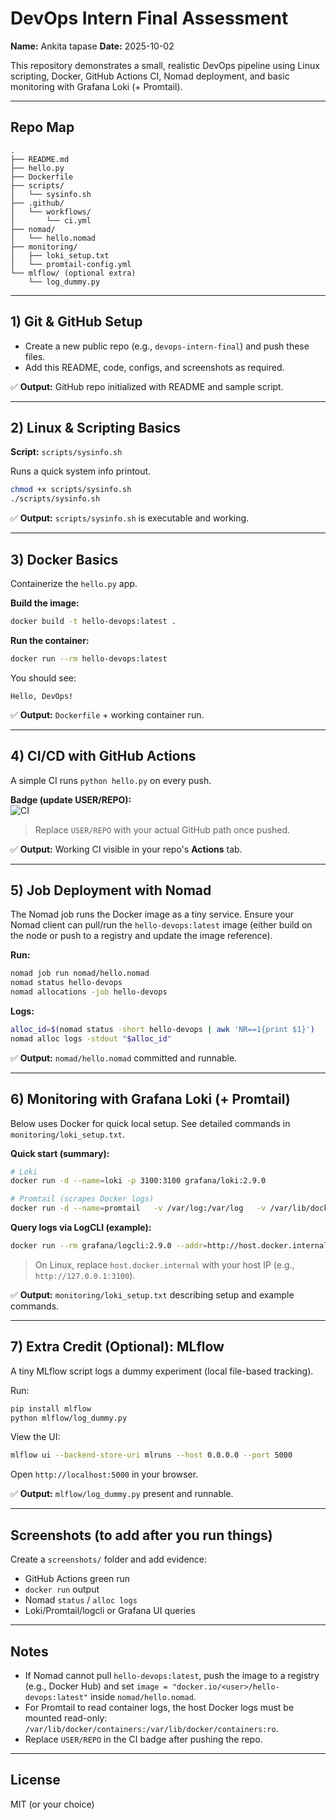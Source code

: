 # DevOps Intern Final Assessment

**Name:** Ankita tapase
**Date:** 2025-10-02

This repository demonstrates a small, realistic DevOps pipeline using Linux scripting, Docker, GitHub Actions CI, Nomad deployment, and basic monitoring with Grafana Loki (+ Promtail).

---

## Repo Map

```
.
├── README.md
├── hello.py
├── Dockerfile
├── scripts/
│   └── sysinfo.sh
├── .github/
│   └── workflows/
│       └── ci.yml
├── nomad/
│   └── hello.nomad
├── monitoring/
│   ├── loki_setup.txt
│   └── promtail-config.yml
└── mlflow/ (optional extra)
    └── log_dummy.py
```

---

## 1) Git & GitHub Setup

- Create a new public repo (e.g., `devops-intern-final`) and push these files.
- Add this README, code, configs, and screenshots as required.

✅ **Output:** GitHub repo initialized with README and sample script.

---

## 2) Linux & Scripting Basics

**Script:** `scripts/sysinfo.sh`

Runs a quick system info printout.

```bash
chmod +x scripts/sysinfo.sh
./scripts/sysinfo.sh
```

✅ **Output:** `scripts/sysinfo.sh` is executable and working.

---

## 3) Docker Basics

Containerize the `hello.py` app.

**Build the image:**

```bash
docker build -t hello-devops:latest .
```

**Run the container:**

```bash
docker run --rm hello-devops:latest
```

You should see:

```
Hello, DevOps!
```

✅ **Output:** `Dockerfile` + working container run.

---

## 4) CI/CD with GitHub Actions

A simple CI runs `python hello.py` on every push.

**Badge (update USER/REPO):**  
![CI](https://github.com/USER/REPO/actions/workflows/ci.yml/badge.svg)

> Replace `USER/REPO` with your actual GitHub path once pushed.

✅ **Output:** Working CI visible in your repo's **Actions** tab.

---

## 5) Job Deployment with Nomad

The Nomad job runs the Docker image as a tiny service. Ensure your Nomad client can pull/run the `hello-devops:latest` image (either build on the node or push to a registry and update the image reference).

**Run:**

```bash
nomad job run nomad/hello.nomad
nomad status hello-devops
nomad allocations -job hello-devops
```

**Logs:**

```bash
alloc_id=$(nomad status -short hello-devops | awk 'NR==1{print $1}')
nomad alloc logs -stdout "$alloc_id"
```

✅ **Output:** `nomad/hello.nomad` committed and runnable.

---

## 6) Monitoring with Grafana Loki (+ Promtail)

Below uses Docker for quick local setup. See detailed commands in `monitoring/loki_setup.txt`.

**Quick start (summary):**

```bash
# Loki
docker run -d --name=loki -p 3100:3100 grafana/loki:2.9.0

# Promtail (scrapes Docker logs)
docker run -d --name=promtail   -v /var/log:/var/log   -v /var/lib/docker/containers:/var/lib/docker/containers:ro   -v $(pwd)/monitoring/promtail-config.yml:/etc/promtail/config.yml   grafana/promtail:2.9.0   -config.file=/etc/promtail/config.yml
```

**Query logs via LogCLI (example):**

```bash
docker run --rm grafana/logcli:2.9.0 --addr=http://host.docker.internal:3100 query   --limit=20 '{{job="docker-logs"}}'
```

> On Linux, replace `host.docker.internal` with your host IP (e.g., `http://127.0.0.1:3100`).

✅ **Output:** `monitoring/loki_setup.txt` describing setup and example commands.

---

## 7) Extra Credit (Optional): MLflow

A tiny MLflow script logs a dummy experiment (local file-based tracking).

Run:

```bash
pip install mlflow
python mlflow/log_dummy.py
```

View the UI:

```bash
mlflow ui --backend-store-uri mlruns --host 0.0.0.0 --port 5000
```

Open `http://localhost:5000` in your browser.

✅ **Output:** `mlflow/log_dummy.py` present and runnable.

---

## Screenshots (to add after you run things)

Create a `screenshots/` folder and add evidence:
- GitHub Actions green run
- `docker run` output
- Nomad `status` / `alloc logs`
- Loki/Promtail/logcli or Grafana UI queries

---

## Notes

- If Nomad cannot pull `hello-devops:latest`, push the image to a registry (e.g., Docker Hub) and set `image = "docker.io/<user>/hello-devops:latest"` inside `nomad/hello.nomad`.
- For Promtail to read container logs, the host Docker logs must be mounted read-only: `/var/lib/docker/containers:/var/lib/docker/containers:ro`.
- Replace `USER/REPO` in the CI badge after pushing the repo.

---

## License

MIT (or your choice)
